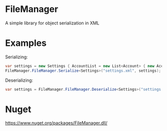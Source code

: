 FileManager
===========

A simple library for object serialization in XML

Examples
===========

Serializing:

```csharp
var settings = new Settings { AccountList = new List<Account> { new Account { Username = "test", Password = "123qwe" } } };
FileManager.FileManager.Serialize<Settings>("settings.xml", settings);
```

Deserializing:

```csharp
var settings = FileManager.FileManager.Deserialize<Settings>("settings.xml");
```

Nuget
===========
https://www.nuget.org/packages/FileManager.dll/
